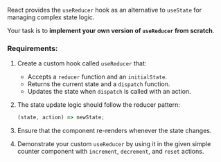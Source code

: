 React provides the `useReducer` hook as an alternative to `useState` for managing complex state logic.

Your task is to **implement your own version of `useReducer` from scratch**.

### Requirements:

1. Create a custom hook called `useReducer` that:

   - Accepts a `reducer` function and an `initialState`.
   - Returns the current state and a `dispatch` function.
   - Updates the state when `dispatch` is called with an action.

2. The state update logic should follow the reducer pattern:

   ```ts
   (state, action) => newState;
   ```

3. Ensure that the component re-renders whenever the state changes.
4. Demonstrate your custom `useReducer` by using it in the given simple counter component with `increment`, `decrement`, and `reset` actions.
